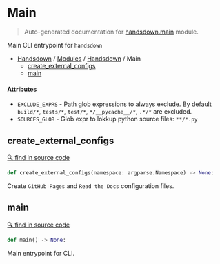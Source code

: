 # Main

> Auto-generated documentation for [handsdown.main](https://github.com/vemel/handsdown/blob/master/handsdown/main.py) module.

Main CLI entrypoint for `handsdown`

- [Handsdown](../README.md#-handsdown---python-documentation-generator) / [Modules](../MODULES.md#modules) / [Handsdown](index.md#handsdown) / Main
    - [create_external_configs](#create_external_configs)
    - [main](#main)

#### Attributes

- `EXCLUDE_EXPRS` - Path glob expressions to always exclude.
    By default `build/*`, `tests/*`, `test/*`, `*/__pycache__/*`, `.*/*` are excluded.
- `SOURCES_GLOB` - Glob expr to lokkup python source files: `**/*.py`

## create_external_configs

[🔍 find in source code](https://github.com/vemel/handsdown/blob/master/handsdown/main.py#L28)

```python
def create_external_configs(namespace: argparse.Namespace) -> None:
```

Create `GitHub Pages` and `Read the Docs` configuration files.

## main

[🔍 find in source code](https://github.com/vemel/handsdown/blob/master/handsdown/main.py#L56)

```python
def main() -> None:
```

Main entrypoint for CLI.
